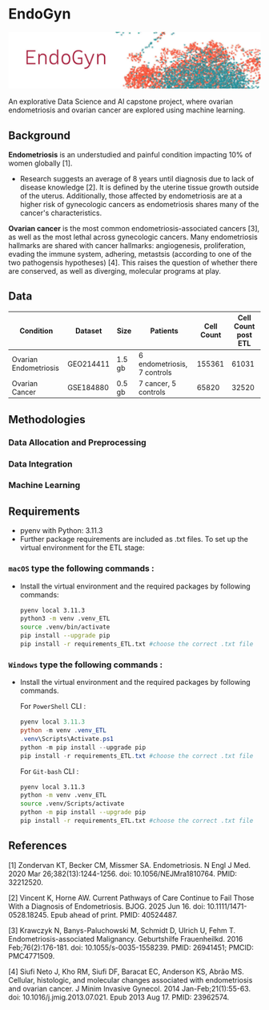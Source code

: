 # EndoGyn

![Endogyn project image](images/Endogyn_banner_bg_1200px.jpg)

An explorative Data Science and AI capstone project, where ovarian endometriosis and ovarian cancer are explored using machine learning. 

## Background

**Endometriosis** is an understudied and painful condition impacting 10% of women globally [1]. 
* Research suggests an average of 8 years until diagnosis due to lack of disease knowledge [2]. It is defined by the uterine tissue growth outside of the uterus. Additionally, those affected by endometriosis are at a higher risk of gynecologic cancers as endometriosis shares many of the cancer's characteristics. 

**Ovarian cancer** is the most common endometriosis-associated cancers [3], as well as the most lethal across gynecologic cancers. Many endometriosis hallmarks are shared with cancer hallmarks: angiogenesis, proliferation, evading the immune system, adhering, metastsis (according to one of the two pathogensis hypotheses) [4]. This raises the question of whether there are conserved, as well as diverging, molecular programs at play. 
## Data
| Condition| Dataset | Size | Patients | Cell Count| Cell Count post ETL |
| -------- | ------- | ------- | ------- | ------- | ------- |
| Ovarian Endometriosis  |  GEO214411 | 1.5 gb | 6 endometriosis, 7 controls | 155361| 61031|
| Ovarian Cancer | GSE184880  | 0.5 gb | 7 cancer, 5 controls | 65820 | 32520|

## Methodologies
### Data Allocation and Preprocessing
### Data Integration
### Machine Learning 

## Requirements
* pyenv with Python: 3.11.3
* Further package requirements are included as .txt files. To set up the virtual environment for the ETL stage:
### **`macOS`** type the following commands : 
- Install the virtual environment and the required packages by following commands:

    ```BASH
    pyenv local 3.11.3
    python3 -m venv .venv_ETL
    source .venv/bin/activate
    pip install --upgrade pip
    pip install -r requirements_ETL.txt #choose the correct .txt file
    ```
### **`Windows`** type the following commands :

- Install the virtual environment and the required packages by following commands.

   For `PowerShell` CLI :

    ```PowerShell
    pyenv local 3.11.3
    python -m venv .venv_ETL
    .venv\Scripts\Activate.ps1
    python -m pip install --upgrade pip
    pip install -r requirements_ETL.txt #choose the correct .txt file
    ```

    For `Git-bash` CLI :
  
    ```BASH
    pyenv local 3.11.3
    python -m venv .venv_ETL
    source .venv/Scripts/activate
    python -m pip install --upgrade pip
    pip install -r requirements_ETL.txt #choose the correct .txt file
    ```

## References
[1] Zondervan KT, Becker CM, Missmer SA. Endometriosis. N Engl J Med. 2020 Mar 26;382(13):1244-1256. doi: 10.1056/NEJMra1810764. PMID: 32212520.

[2] Vincent K, Horne AW. Current Pathways of Care Continue to Fail Those With a Diagnosis of Endometriosis. BJOG. 2025 Jun 16. doi: 10.1111/1471-0528.18245. Epub ahead of print. PMID: 40524487.

[3] Krawczyk N, Banys-Paluchowski M, Schmidt D, Ulrich U, Fehm T. Endometriosis-associated Malignancy. Geburtshilfe Frauenheilkd. 2016 Feb;76(2):176-181. doi: 10.1055/s-0035-1558239. PMID: 26941451; PMCID: PMC4771509.

[4] Siufi Neto J, Kho RM, Siufi DF, Baracat EC, Anderson KS, Abrão MS. Cellular, histologic, and molecular changes associated with endometriosis and ovarian cancer. J Minim Invasive Gynecol. 2014 Jan-Feb;21(1):55-63. doi: 10.1016/j.jmig.2013.07.021. Epub 2013 Aug 17. PMID: 23962574.
